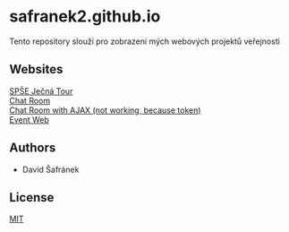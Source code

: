 # safranek2.github.io

Tento repository slouží pro zobrazení mých webových projektů veřejnosti

## Websites

[SPŠE Ječná Tour](https://safranek2.github.io/spsejecnatour/)<br/>
[Chat Room](https://safranek2.github.io/chatroom/)<br/>
[Chat Room with AJAX (not working, because token)](https://safranek2.github.io/chatroomajax/)<br/>
[Event Web](https://safranek2.github.io/eventweb/)

## Authors

- David Šafránek

## License

[MIT](https://choosealicense.com/licenses/mit/)
